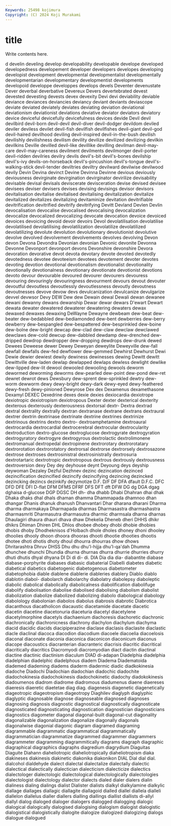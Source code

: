 ```yaml
---
Keywords: 25498 kojimura
Copyright: (C) 2024 Koji Murakami
---
```


# title

Write contents here.



d
develin develing develop developability developable develope developed developedness developement developer
developers developes developing developist development developmental developmentalist developmentally developmentarian developmentary
developmentist developments developoid developpe developpes develops devels Deventer devenustate Dever
deverbal deverbative Devereux Devers devertebrated devest devested devesting devests devex
devexity Devi devi deviability deviable deviance deviances deviancies deviancy deviant
deviants deviascope deviate deviated deviately deviates deviating deviation deviational deviationism
deviationist deviations deviative deviator deviators deviatory device deviceful devicefully devicefulness
devices devide Devil devil devilbird devil-born devil-devil devil-diver devil-dodger devildom
deviled deviler deviless devilet devil-fish devilfish devilfishes devil-giant devil-god devil-haired
devilhood deviling devil-inspired devil-in-the-bush devilish devilishly devilishness devilism devility devilize
devilized devilizing devilkin devilkins Deville devilled devil-like devillike devilling devilman
devil-may-care devil-may-careness devilment devilments devilmonger devil-porter devil-ridden devilries devilry devils
devil's-bit devil's-bones devilship devil's-ivy devils-on-horseback devil's-pincushion devil's-tongue devil's-walking-stick devil-tender deviltries
deviltry devilward devilwise devilwood devily Devin Devina devinct Devine Devinna
Devinne devious deviously deviousness devirginate devirgination devirginator devirilize devisability devisable
devisal devisals deviscerate devisceration devise devised devisee devisees deviser devisers
devises devising devisings devisor devisors devitalisation devitalise devitalised devitalising devitalization
devitalize devitalized devitalizes devitalizing devitaminize devitation devitrifiable devitrification devitrified devitrify
devitrifying Devitt Devland Devlen Devlin devocalisation devocalise devocalised devocalising devocalization
devocalize devocalized devocalizing devocate devocation devoice devoiced devoices devoicing devoid
devoir devoirs Devol devolatilisation devolatilise devolatilised devolatilising devolatilization devolatilize devolatilized
devolatilizing devolute devolution devolutionary devolutionist devolutive devolve devolved devolvement devolvements
devolves devolving Devon devon Devona Devondra Devonian devonian Devonic devonite
Devonna Devonne Devonport devonport devons Devonshire devonshire Devora devoration devorative
devot devota devotary devote devoted devotedly devotedness devotee devoteeism devotees
devotement devoter devotes devoting devotion devotional devotionalism devotionalist devotionality devotionally
devotionalness devotionary devotionate devotionist devotions devoto devour devourable devoured devourer
devourers devouress devouring devouringly devouringness devourment devours devout devouter devoutful
devoutless devoutlessly devoutlessness devoutly devoutness devoutnesses devove devow devs devulcanization
devulcanize devulgarize devvel devwsor Devy DEW Dew dew Dewain dewal
Dewali dewan dewanee dewani dewanny dewans dewanship Dewar dewar dewars
D'ewart Dewart dewata dewater dewatered dewaterer dewatering dewaters dewax dewaxed
dewaxes dewaxing DeWayne Dewayne dewbeam dew-beat dew-beater dew-bedabbled dew-bediamonded dew-bent
dewberries dew-berry dewberry dew-bespangled dew-bespattered dew-besprinkled dew-boine dew-bolne dew-bright dewcap
dew-clad dew-claw dewclaw dewclawed dewclaws dew-cold dewcup dew-dabbled dewdamp dew-drenched
dew-dripped dewdrop dewdropper dew-dropping dewdrops dew-drunk dewed Dewees Deweese dewer
Dewey Deweyan deweylite Deweyville dew-fall dewfall dewfalls dew-fed dewflower dew-gemmed
Dewhirst Dewhurst Dewi Dewie dewier dewiest dewily dewiness dewinesses dewing
Dewitt dewitt Dewittville dew-laden dewlap dewlapped dewlaps dewless dewlight dewlike
dew-lipped dew-lit dewool dewooled dewooling dewools deworm dewormed deworming deworms
dew-pearled dew-point dew-pond dew-ret dewret dewrot dews Dewsbury dew-sprent dew-sprinkled
dewtry dew-worm dewworm dewy dewy-bright dewy-dark dewy-eyed dewy-feathered dewy-fresh dewy-pinioned
Dewyrose Dex dex Dexamenus dexamethasone Dexamyl DEXEC Dexedrine dexes dexie
dexies dexiocardia dexiotrope dexiotropic dexiotropism dexiotropous Dexter dexter dexterical dexterity
dexterous dexterously dexterousness dextorsal dextr- Dextra dextrad dextral dextrality dextrally
dextran dextranase dextrane dextrans dextraural dextrer dextrin dextrinase dextrinate dextrine
dextrines dextrinize dextrinous dextrins dextro dextro- dextroamphetamine dextroaural dextrocardia dextrocardial
dextrocerebral dextrocular dextrocularity dextroduction dextro-glucose dextroglucose dextrogyrate dextrogyration dextrogyratory dextrogyre
dextrogyrous dextrolactic dextrolimonene dextromanual dextropedal dextropinene dextrorotary dextrorotatary dextrorotation dextrorotatory
dextrorsal dextrorse dextrorsely dextrosazone dextrose dextroses dextrosinistral dextrosinistrally dextrosuria dextrotartaric
dextrotropic dextrotropous dextrous dextrously dextrousness dextroversion dexy Dey dey deyhouse
deynt Deyoung deys deyship deywoman Dezaley Dezful Dezhnev dezinc dezincation
dezinced dezincification dezincified dezincify dezincifying dezincing dezincked dezincking dezincs dezinkify
dezymotize D.F. D/F DF DFA dfault D.F.C. DFC DFD DFE
DFI D-flat DFM DFMS DFRF DFS DFT dft DFW DG
dg DGA dgag dghaisa d-glucose DGP DGSC DH dh- dha
dhabb Dhabi Dhahran dhai dhak Dhaka dhaks dhal dhals dhaman
dhamma Dhammapada dhamnoo dhan dhangar Dhanis dhanuk dhanush Dhanvantari Dhar
dharana dharani Dharma dharma dharmakaya Dharmapada dharmas Dharmasastra dharmashastra dharmasmriti
Dharmasutra dharmasutra dharmic dharmsala dharna dharnas Dhaulagiri dhaura dhauri dhava
dhaw Dhekelia Dheneb dheri DHHS dhikr dhikrs Dhiman Dhiren DHL
Dhlos dhobee dhobey dhobi dhobie dhobies dhobis dhoby Dhodheknisos d'Holbach
dhole dholes dhoney dhoni dhooley dhoolies dhooly dhoon dhoora dhooras
dhooti dhootie dhooties dhootis dhotee dhoti dhotis dhoty dhoul dhourra
dhourras dhow dhows Dhritarashtra Dhruv DHSS Dhu dhu dhu'l-hijja dhu'l-qa'dah
Dhumma dhunchee dhunchi Dhundia dhurna dhurnas dhurra dhurrie dhurries dhurry
dhuti dhutis dhyal dhyana DI Di di di- di. DIA
Dia dia dia- diabantite diabase diabase-porphyrite diabases diabasic diabaterial Diabelli
diabetes diabetic diabetical diabetics diabetogenic diabetogenous diabetometer diabetophobia diable diablene
diablerie diableries diablery Diablo diablo diablotin diabol- diabolarch diabolarchy diabolatry
diabolepsy diaboleptic diabolic diabolical diabolically diabolicalness diabolification diabolifuge diabolify diabolisation
diabolise diabolised diabolising diabolism diabolist diabolization diabolize diabolized diabolizing diabolo
diabological diabology diabolology diabolonian diabolos diabolus diabrosis diabrotic Diabrotica diacanthous
diacatholicon diacaustic diacetamide diacetate diacetic diacetin diacetine diacetonuria diaceturia diacetyl
diacetylene diacetylmorphine diacetyls diachaenium diachoresis diachoretic diachronic diachronically diachronicness diachrony
diachylon diachylum diachyma diacid diacidic diacids diacipiperazine diaclase diaclasis diaclasite
diaclastic diacle diaclinal diacoca diacodion diacodium diacoele diacoelia diacoelosis diaconal
diaconate diaconia diaconica diaconicon diaconicum diaconus diacope diacoustics diacranterian diacranteric
diacrisis diacritic diacritical diacritically diacritics Diacromyodi diacromyodian diact diactin diactinal
diactine diactinic diactinism diaculum DIAD di-adapan Diadelphia diadelphia diadelphian diadelphic
diadelphous diadem Diadema Diadematoida diademed diademing diadems diaderm diadermic diadic
diadkokinesia diadoche Diadochi Diadochian diadochian diadochic diadochite diadochokinesia diadochokinesis diadochokinetic
diadochy diadokokinesis diadoumenos diadrom diadrome diadromous diadumenus diaene diaereses diaeresis
diaeretic diaetetae diag diag. diagenesis diagenetic diagenetically diageotropic diageotropism diageotropy
Diaghilev diaglyph diaglyphic diaglyptic diagnosable diagnose diagnoseable diagnosed diagnoses diagnosing
diagnosis diagnostic diagnostical diagnostically diagnosticate diagnosticated diagnosticating diagnostication diagnostician diagnosticians
diagnostics diagometer diagonal diagonal-built diagonal-cut diagonality diagonalizable diagonalization diagonalize diagonally
diagonals diagonalwise diagonial diagonic diagram diagramed diagraming diagrammable diagrammatic diagrammatical
diagrammatically diagrammatician diagrammatize diagrammed diagrammer diagrammers diagrammeter diagramming diagrammitically diagrams
diagraph diagraphic diagraphical diagraphics diagraphs diagredium diagrydium Diaguitas Diaguite Diahann
diaheliotropic diaheliotropically diaheliotropism diaka diakineses diakinesis diakinetic diakonika diakonikon DIAL
Dial dial dial. dialcohol dialdehyde dialect dialectal dialectalize dialectally dialectic
dialectical dialectically dialectician dialecticism dialecticize dialectics dialectologer dialectologic dialectological dialectologically
dialectologies dialectologist dialectology dialector dialects dialed dialer dialers dialin dialiness
dialing dialings dialist Dialister dialists dialkyl dialkylamine dialkylic diallage diallages
diallagic diallagite diallagoid dialled diallel diallela dialleli diallelon diallelus dialler
diallers dialling diallings diallist diallists di-allyl diallyl dialog dialoged dialoger
dialogers dialogged dialogging dialogic dialogical dialogically dialogised dialogising dialogism dialogist
dialogistic dialogistical dialogistically dialogite dialogize dialogized dialogizing dialogs dialogue dialogued
